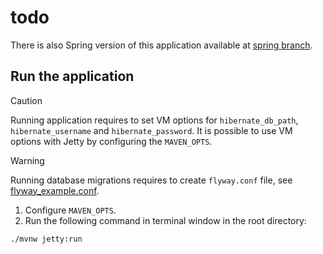 # todo

There is also Spring version of this application available
at [spring branch](https://github.com/wkktoria/todo/tree/spring).

## Run the application

> [!CAUTION]
> Running application requires to set VM options for `hibernate_db_path`, `hibernate_username` and `hibernate_password`.
> It is possible to use VM options with Jetty by configuring the `MAVEN_OPTS`.

> [!WARNING]
> Running database migrations requires to create `flyway.conf` file, see [flyway_example.conf](flyway_example.conf).

1. Configure `MAVEN_OPTS`.
2. Run the following command in terminal window in the root directory:

```console
./mvnw jetty:run
```